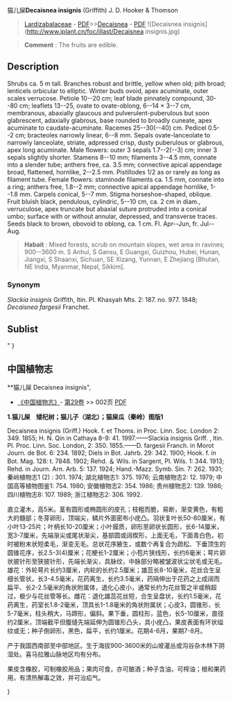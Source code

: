 猫儿屎**Decaisnea insignis** (Griffith) J. D. Hooker & Thomson

> [Lardizabalaceae](http://www.iplant.cn/info/Lardizabalaceae?t=foc) - [PDF](http://www.iplant.cn/foc/pdf/Lardizabalaceae.pdf)>>[Decaisnea](http://www.iplant.cn/info/Decaisnea?t=foc) - [PDF](http://www.iplant.cn/foc/pdf/Decaisnea.pdf)
![Decaisnea insignis](http://www.iplant.cn/foc/illast/Decaisnea insignis.jpg)

> **Comment** : 
> The fruits are edible.

## Description

Shrubs ca. 5 m tall. Branches robust and brittle, yellow when old; pith broad; lenticels orbicular to elliptic. Winter buds ovoid, apex acuminate, outer scales verrucose. Petiole 10--20 cm; leaf blade pinnately compound, 30--80 cm; leaflets 13--25, ovate to ovate-oblong, 6--14 × 3--7 cm, membranous, abaxially glaucous and pulverulent-puberulous but soon glabrescent, adaxially glabrous, base rounded to broadly cuneate, apex acuminate to caudate-acuminate. Racemes 25--30(--40) cm. Pedicel 0.5--2 cm; bracteoles narrowly linear, 6--8 mm. Sepals ovate-lanceolate to narrowly lanceolate, striate, adpressed crisp, dusty puberulous or glabrous, apex long acuminate. Male flowers: outer 3 sepals 1.7--2(--3) cm; inner 3 sepals slightly shorter. Stamens 8--10 mm; filaments 3--4.5 mm, connate into a slender tube; anthers free, ca. 3.5 mm; connective apical appendage broad, flattened, hornlike, 2--2.5 mm. Pistillodes 1/2 as or rarely as long as filament tube. Female flowers: staminode filaments ca. 1.5 mm, connate into a ring; anthers free, 1.8--2 mm; connective apical appendage hornlike, 1--1.8 mm. Carpels conical, 5--7 mm. Stigma horseshoe-shaped, oblique. Fruit bluish black, pendulous, cylindric, 5--10 cm, ca. 2 cm in diam., verruculose, apex truncate but abaxial suture protruded into a conical umbo; surface with or without annular, depressed, and transverse traces. Seeds black to brown, obovoid to oblong, ca. 1 cm. Fl. Apr--Jun, fr. Jul--Aug.

> **Habait** : 
> Mixed forests, scrub on mountain slopes, wet area in ravines; 900--3600 m. S Anhui, S Gansu, E Guangxi, Guizhou, Hubei, Hunan, Jiangxi, S Shaanxi, Sichuan, SE Xizang, Yunnan, E Zhejiang [Bhutan, NE India, Myanmar, Nepal, Sikkim].

### Synonym
*Slackia insignis* Griffith, Itin. Pl. Khasyah Mts. 2: 187. no. 977. 1848; *Decaisnea fargesii* Franchet.

## Sublist
"
}
## 中国植物志

**猫儿屎 Decaisnea insignis",

* [《中国植物志》](http://www.iplant.cn/frps)- [第29卷](http://www.iplant.cn/frps/vol/29) >> 002页 [PDF](http://www.iplant.cn/frps/pdf/29/002.pdf)

**1.猫儿屎　矮杞树；猫儿子（湖北）；猫屎瓜（秦岭）图版1**

Decaisnea insignis (Griff.) Hook. f. et Thoms. in Proc. Linn. Soc. London 2: 349. 1855; H. N. Qin in Cathaya 8-9: 41. 1997.——Slackia insignis Griff. , Itin. Pl. Proc. Linn. Soc. London, 2: 350. 1855.——D. fargesii Franch. in Morot Journ. de Bot. 6: 234. 1892; Diels in Bot. Jahrb. 29: 342. 1900; Hook. f. in Bot. Mag. 128: t. 7848. 1902; Rehd. ＆ Wils. in Sargent, Pl. Wils. 1: 344. 1913; Rehd. in Journ. Arn. Arb. 5: 137. 1924; Hand.-Mazz. Symb. Sin. 7: 262. 1931; 秦岭植物志1 (2) : 301. 1974; 湖北植物志1: 375. 1976; 云南植物志2: 12. 1979; 中国高等植物图鉴1: 754. 1980; 安徽植物志2: 354. 1986; 贵州植物志2: 139. 1986; 四川植物志8: 107. 1989; 浙江植物志2: 306. 1992.

直立灌木，高5米。茎有圆形或椭圆形的皮孔；枝粗而脆，易断，渐变黄色，有粗大的髓部；冬芽卵形，顶端尖，鳞片外面密布小疣凸。羽状复叶长50-80厘米，有小叶13-25片；叶柄长10-20厘米；小叶膜质，卵形至卵状长圆形，长6-14厘米，宽3-7厘米，先端渐尖或尾状渐尖，基部圆或阔楔形，上面无毛，下面青白色，初时被粉末状短柔毛，渐变无毛。总状花序腋生，或数个再复合为疏松、下垂顶生的圆锥花序，长2.5-3(4)厘米；花梗长1-2厘米；小苞片狭线形，长约6毫米；萼片卵状披针形至狭披针形，先端长渐尖，具脉纹，中脉部分略被皱波状尘状毛或无毛。雄花：外轮萼片长约3厘米，内轮的长约2.5厘米；雄蕊长8-10毫米，花丝合生呈细长管状，长3-4.5毫米，花药离生，长约3.5毫米，药隔伸出于花药之上成阔而扁平、长2-2.5毫米的角状附属体，退化心皮小，通常长约为花丝管之半或稍超过，极少与花丝管等长。雌花：退化雄蕊花丝短，合生呈盘状，长约1.5毫米，花药离生，药室长1.8-2毫米，顶具长1-1.8毫米的角状附属状；心皮3，圆锥形，长5-7毫米，柱头稍大，马蹄形，偏斜。果下垂，圆柱形，蓝色，长5-10厘米，直径约2厘米，顶端截平但腹缝先端延伸为圆锥形凸头，具小疣凸，果皮表面有环状缢纹或无；种子倒卵形，黑色，扁平，长约1厘米。花期4-6月，果期7-8月。

产于我国西南部至中部地区。生于海拔900-3600米的山坡灌丛或沟谷杂木林下阴湿处。喜马拉雅山脉地区均有分布。

果皮含橡胶，可制橡胶用品；果肉可食，亦可酿酒；种子含油，可榨油；根和果药用，有清热解毒之效，并可治疝气。

}